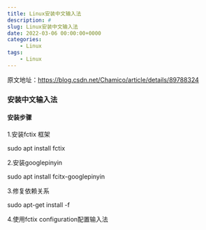 ```yaml
---
title: Linux安装中文输入法
description: #
slug: Linux安装中文输入法
date: 2022-03-06 00:00:00+0000
categories:
    - Linux
tags:
    - Linux
---
```


原文地址：https://blog.csdn.net/Chamico/article/details/89788324

### 安装中文输入法

#### 安装步骤

1.安装fctix 框架

sudo apt install fctix

2.安装googlepinyin

sudo apt install fcitx-googlepinyin

3.修复依赖关系

sudo apt-get install -f

4.使用fctix configuration配置输入法
